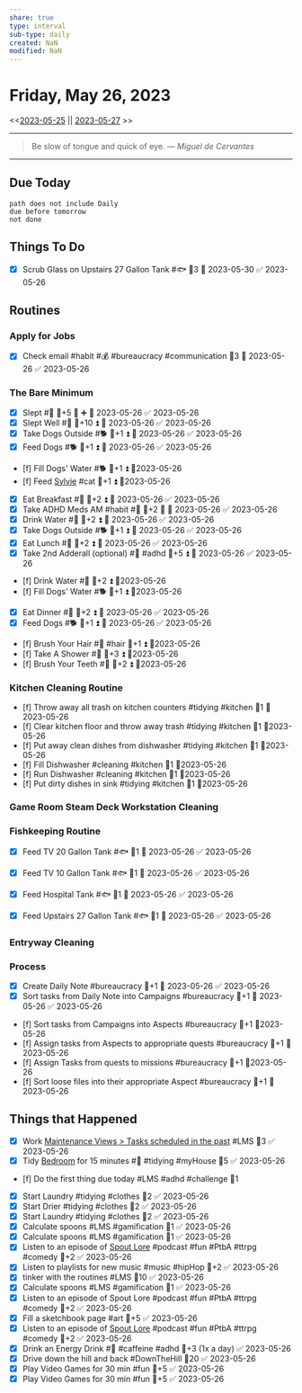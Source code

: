 ```yaml
---
share: true
type: interval
sub-type: daily
created: NaN 
modified: NaN
---
```

# Friday, May 26, 2023
<<[2023-05-25](./2023-05-25.md) || [2023-05-27](./2023-05-27.md) >>

---

> Be slow of tongue and quick of eye.
> — <cite>Miguel de Cervantes</cite>

---
## Due Today
```tasks
path does not include Daily
due before tomorrow
not done
```

## Things To Do






- [x] Scrub Glass on Upstairs 27 Gallon Tank #🐟 🥄3 📅 2023-05-30 ✅ 2023-05-26




## Routines
### Apply for Jobs
- [x] Check email #habit #💰 #bureaucracy #communication 🥄3 📅 2023-05-26 ✅ 2023-05-26


### The Bare Minimum
- [x] Slept #🛌 🥄+5 🔺 ➕ 📅 2023-05-26 ✅ 2023-05-26
- [x] Slept Well #🛌 🥄+10 ⏫ 📅 2023-05-26 ✅ 2023-05-26
- [x] Take Dogs Outside #🐕 🥄+1 ⏫ 📅 2023-05-26 ✅ 2023-05-26
- [x] Feed Dogs #🐕 🥄+1 ⏫ 📅 2023-05-26 ✅ 2023-05-26
- [f] Fill Dogs' Water #🐕 🥄+1 ⏫ 📆2023-05-26
- [f] Feed [Sylvie](../../03%20-%20Belonging%20%F0%9F%91%AA/00%20-%20The%20Pack%20%F0%9F%90%95/Sylvie.md) #cat 🥄+1 ⏫ 📆2023-05-26
- [x] Eat Breakfast #🍎 🥄+2 ⏫ 📅 2023-05-26 ✅ 2023-05-26
- [x] Take ADHD Meds AM #habit #💊 🥄+2 🔺 📅 2023-05-26 ✅ 2023-05-26
- [x] Drink Water #🌊 🥄+2 ⏫ 📅 2023-05-26 ✅ 2023-05-26
- [x] Take Dogs Outside #🐕 🥄+1 ⏫ 📅 2023-05-26 ✅ 2023-05-26
- [x] Eat Lunch #🍎 🥄+2 ⏫ 📅 2023-05-26 ✅ 2023-05-26
- [x] Take 2nd Adderall (optional) #💊 #adhd 🥄+5 ⏫ 📅 2023-05-26 ✅ 2023-05-26
- [f] Drink Water #🌊  🥄+2 ⏫ 📆2023-05-26
- [f] Fill Dogs' Water #🐕 🥄+1 ⏫ 📆2023-05-26
- [x] Eat Dinner #🍎 🥄+2 ⏫ 📅 2023-05-26 ✅ 2023-05-26
- [x] Feed Dogs #🐕 🥄+1 ⏫ 📅 2023-05-26 ✅ 2023-05-26
- [f] Brush Your Hair #🚿 #hair 🥄+1 ⏫ 📆2023-05-26
- [f] Take A Shower #🚿 🥄+3 ⏫ 📆2023-05-26
- [f] Brush Your Teeth #🚿 🥄+2 ⏫ 📆2023-05-26


### Kitchen Cleaning Routine
- [f] Throw away all trash on kitchen counters #tidying #kitchen 🥄1 📆2023-05-26
- [f] Clear kitchen floor and throw away trash #tidying  #kitchen 🥄1 📆2023-05-26
- [f] Put away clean dishes from dishwasher #tidying #kitchen 🥄1 📆2023-05-26
- [f] Fill Dishwasher #cleaning #kitchen 🥄1 📆2023-05-26
- [f] Run Dishwasher #cleaning #kitchen 🥄1 📆2023-05-26
- [f] Put dirty dishes in sink #tidying #kitchen 🥄1 📆2023-05-26


### Game Room Steam Deck Workstation Cleaning


### Fishkeeping Routine
- [x] Feed TV 20 Gallon Tank #🐟 🥄1 📅 2023-05-26 ✅ 2023-05-26
- [x] Feed TV 10 Gallon Tank #🐟 🥄1 📅 2023-05-26 ✅ 2023-05-26
- [x] Feed Hospital Tank #🐟 🥄1 📅 2023-05-26 ✅ 2023-05-26
- [x] Feed Upstairs 27 Gallon Tank #🐟 🥄1 📅 2023-05-26 ✅ 2023-05-26


### Entryway Cleaning


### Process
- [x] Create Daily Note #bureaucracy 🥄+1 📅 2023-05-26 ✅ 2023-05-26
- [x] Sort tasks from Daily Note into Campaigns #bureaucracy 🥄+1 📅 2023-05-26 ✅ 2023-05-26
- [f] Sort tasks from Campaigns into Aspects #bureaucracy 🥄+1  📆2023-05-26
- [f] Assign tasks from Aspects to appropriate quests #bureaucracy 🥄+1  📆2023-05-26
- [f] Assign Tasks from quests to missions #bureaucracy 🥄+1  📆2023-05-26
- [f] Sort loose files into their appropriate Aspect #bureaucracy 🥄+1  📆2023-05-26




## Things that Happened
- [x] Work [Maintenance Views > Tasks scheduled in the past](../02%20-%20Tools/Maintenance%20Views.md#Tasks%20scheduled%20in%20the%20past) #LMS 🥄3 ✅ 2023-05-26
- [x] Tidy [Bedroom](../../01%20-%20Subsistence%20%F0%9F%92%97/08%20-%20Location%20%F0%9F%A7%AD/Bedroom.md) for 15 minutes #🧹 #tidying #myHouse 🥄5 ✅ 2023-05-26
- [f] Do the first thing due today #LMS #adhd #challenge 🥄1
- [x] Start Laundry #tidying #clothes 🥄2 ✅ 2023-05-26
- [x] Start Drier #tidying #clothes 🥄2 ✅ 2023-05-26
- [x] Start Laundry #tidying #clothes 🥄2 ✅ 2023-05-26
- [x] Calculate spoons #LMS #gamification 🥄1 ✅ 2023-05-26
- [x] Calculate spoons #LMS #gamification 🥄1 ✅ 2023-05-26
- [x] Listen to an episode of [Spout Lore](Spout%20Lore.md) #podcast #fun #PtbA #ttrpg #comedy 🥄+2 ✅ 2023-05-26
- [x] Listen to playlists for new music #music #hipHop 🥄+2 ✅ 2023-05-26
- [x] tinker with the routines #LMS 🥄10 ✅ 2023-05-26
- [x] Calculate spoons #LMS #gamification 🥄1 ✅ 2023-05-26
- [x] Listen to an episode of Spout Lore #podcast #fun #PtbA #ttrpg #comedy 🥄+2 ✅ 2023-05-26
- [x] Fill a sketchbook page #art 🥄+5 ✅ 2023-05-26
- [x] Listen to an episode of [Spout Lore](Spout%20Lore.md) #podcast #fun #PtbA #ttrpg #comedy 🥄+2 ✅ 2023-05-26
- [x] Drink an Energy Drink #💊 #caffeine #adhd 🥄+3 (1x a day) ✅ 2023-05-26
- [x] Drive down the hill and back #DownTheHill 🥄20 ✅ 2023-05-26
- [x] Play Video Games for 30 min #fun 🥄+5 ✅ 2023-05-26
- [x] Play Video Games for 30 min #fun 🥄+5 ✅ 2023-05-26